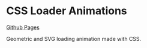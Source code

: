 # CSS Loader Animations

[Github Pages](https://anabrd.github.io/css-load-animations/index.html)

Geometric and SVG loading animation made with CSS.